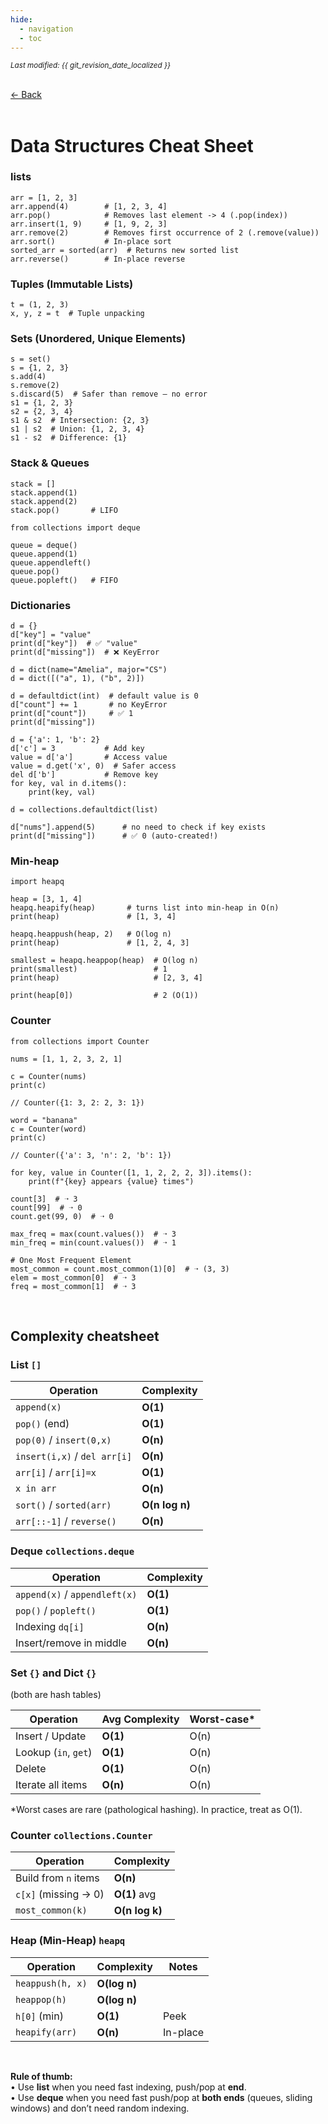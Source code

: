```yaml
---
hide:
  - navigation
  - toc
---
```


<small><i>Last modified: {{ git_revision_date_localized }}</i></small>

<div class="back-button">
    <br>
    <a href="javascript:history.back()">← Back</a>
    <br>
    <br>
</div>

# Data Structures Cheat Sheet

### lists

```
arr = [1, 2, 3]
arr.append(4)        # [1, 2, 3, 4]
arr.pop()            # Removes last element -> 4 (.pop(index))
arr.insert(1, 9)     # [1, 9, 2, 3]
arr.remove(2)        # Removes first occurrence of 2 (.remove(value))
arr.sort()           # In-place sort
sorted_arr = sorted(arr)  # Returns new sorted list
arr.reverse()        # In-place reverse
```

### Tuples (Immutable Lists)

```
t = (1, 2, 3)
x, y, z = t  # Tuple unpacking
```

### Sets (Unordered, Unique Elements)

```
s = set()
s = {1, 2, 3}
s.add(4)
s.remove(2)
s.discard(5)  # Safer than remove – no error
s1 = {1, 2, 3}
s2 = {2, 3, 4}
s1 & s2  # Intersection: {2, 3}
s1 | s2  # Union: {1, 2, 3, 4}
s1 - s2  # Difference: {1}
```

### Stack & Queues

```
stack = []
stack.append(1)
stack.append(2)
stack.pop()       # LIFO
```

```
from collections import deque

queue = deque()
queue.append(1)
queue.appendleft()
queue.pop()
queue.popleft()   # FIFO
```

### Dictionaries

```
d = {}
d["key"] = "value"
print(d["key"])  # ✅ "value"
print(d["missing"])  # ❌ KeyError

d = dict(name="Amelia", major="CS")
d = dict([("a", 1), ("b", 2)])

d = defaultdict(int)  # default value is 0
d["count"] += 1       # no KeyError
print(d["count"])     # ✅ 1
print(d["missing"]) 
```

```
d = {'a': 1, 'b': 2}
d['c'] = 3           # Add key
value = d['a']       # Access value
value = d.get('x', 0)  # Safer access
del d['b']           # Remove key
for key, val in d.items():
    print(key, val)
```

```
d = collections.defaultdict(list)

d["nums"].append(5)      # no need to check if key exists
print(d["missing"])      # ✅ 0 (auto-created!)
``` 

### Min-heap

```
import heapq

heap = [3, 1, 4]
heapq.heapify(heap)       # turns list into min-heap in O(n)
print(heap)               # [1, 3, 4]

heapq.heappush(heap, 2)   # O(log n)
print(heap)               # [1, 2, 4, 3]

smallest = heapq.heappop(heap)  # O(log n)
print(smallest)                 # 1
print(heap)                     # [2, 3, 4]

print(heap[0])                  # 2 (O(1))
```

### Counter

`from collections import Counter`

```
nums = [1, 1, 2, 3, 2, 1]

c = Counter(nums)
print(c)

// Counter({1: 3, 2: 2, 3: 1})

word = "banana"
c = Counter(word)
print(c)

// Counter({'a': 3, 'n': 2, 'b': 1})
```

```
for key, value in Counter([1, 1, 2, 2, 2, 3]).items():
    print(f"{key} appears {value} times")
```

```
count[3]  # ➝ 3
count[99]  # ➝ 0
count.get(99, 0)  # ➝ 0
```

```
max_freq = max(count.values())  # ➝ 3
min_freq = min(count.values())  # ➝ 1

# One Most Frequent Element
most_common = count.most_common(1)[0]  # ➝ (3, 3)
elem = most_common[0]  # ➝ 3
freq = most_common[1]  # ➝ 3
```


<br>


## Complexity cheatsheet

### List `[]`

| Operation                    | Complexity     |
| ---------------------------- | -------------- |
| `append(x)`                  | **O(1)**       |
| `pop()` (end)                | **O(1)**       |
| `pop(0)` / `insert(0,x)`     | **O(n)**       |
| `insert(i,x)` / `del arr[i]` | **O(n)**       |
| `arr[i]` / `arr[i]=x`        | **O(1)**       |
| `x in arr`                   | **O(n)**       |
| `sort()` / `sorted(arr)`     | **O(n log n)** |
| `arr[::-1]` / `reverse()`    | **O(n)**       |

### Deque `collections.deque`

| Operation                           | Complexity |
| ----------------------------------- | ---------- |
| `append(x)` / `appendleft(x)`       | **O(1)**   |
| `pop()` / `popleft()`               | **O(1)**   |
| Indexing `dq[i]`                    | **O(n)**   |
| Insert/remove in middle             | **O(n)**   |

### Set `{}` and Dict `{}`

(both are hash tables)

|Operation|Avg Complexity|Worst-case*|
|---|---|---|
|Insert / Update|**O(1)**|O(n)|
|Lookup (`in`, `get`)|**O(1)**|O(n)|
|Delete|**O(1)**|O(n)|
|Iterate all items|**O(n)**|O(n)|

*Worst cases are rare (pathological hashing). In practice, treat as O(1).

### Counter `collections.Counter`

| Operation                    | Complexity              |
| ---------------------------- | ----------------------- |
| Build from `n` items         | **O(n)**                |
| `c[x]` (missing → 0)         | **O(1)** avg            |
| `most_common(k)`             | **O(n log k)**          |

### Heap (Min-Heap) `heapq`

|Operation|Complexity|Notes|
|---|---|---|
|`heappush(h, x)`|**O(log n)**||
|`heappop(h)`|**O(log n)**||
|`h[0]` (min)|**O(1)**|Peek|
|`heapify(arr)`|**O(n)**|In-place|

<br>

**Rule of thumb:**  
• Use **list** when you need fast indexing, push/pop at **end**.  
• Use **deque** when you need fast push/pop at **both ends** (queues, sliding windows) and don’t need random indexing.
